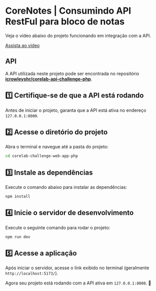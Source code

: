 # CoreNotes | Consumindo API RestFul para bloco de notas
Veja o vídeo abaixo do projeto funcionando em integração com a API.

[Assista ao vídeo](https://youtu.be/JCs5YL_hQLo)

## API

A API utilizada neste projeto pode ser encontrada no repositório [**icrowleyshr/corelab-api-challenge-php**](https://github.com/iCrowleySHR/corelab-api-challenge-php).


## 1️⃣ Certifique-se de que a API está rodando
Antes de iniciar o projeto, garanta que a API está ativa no endereço `127.0.0.1:8000`.

## 2️⃣ Acesse o diretório do projeto
Abra o terminal e navegue até a pasta do projeto:
```sh
cd corelab-challenge-web-app-php
```

## 3️⃣ Instale as dependências
Execute o comando abaixo para instalar as dependências:
```sh
npm install
```

## 4️⃣ Inicie o servidor de desenvolvimento
Execute o seguinte comando para rodar o projeto:
```sh
npm run dev
```

## 5️⃣ Acesse a aplicação
Após iniciar o servidor, acesse o link exibido no terminal (geralmente `http://localhost:5173/`).

Agora seu projeto está rodando com a API ativa em `127.0.0.1:8000`. 🚀